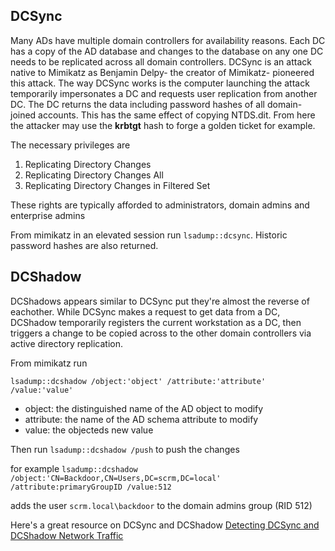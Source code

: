 DCSync
------

Many ADs have multiple domain controllers for availability reasons. Each DC has a copy of the AD database and changes to the database on any one DC needs to be replicated across all domain controllers. DCSync is an attack native to Mimikatz as Benjamin Delpy- the creator of Mimikatz- pioneered this attack. The way DCSync works is the computer launching the attack temporarily impersonates a DC and requests user replication from another DC. The DC returns the data including password hashes of all domain-joined accounts. This has the same effect of copying NTDS.dit. From here the attacker may use the __krbtgt__ hash to forge a golden ticket for example.

The necessary privileges are
1. Replicating Directory Changes
2. Replicating Directory Changes All
3. Replicating Directory Changes in Filtered Set

These rights are typically afforded to administrators, domain admins and enterprise admins

From mimikatz in an elevated session run `lsadump::dcsync`. Historic password hashes are also returned.

DCShadow
--------
DCShadows appears similar to DCSync put they're almost the reverse of eachother. While DCSync makes a request to get data from a DC, DCShadow temporarily registers the current workstation as a DC, then triggers a change to be copied across to the other domain controllers via active directory replication.

From mimikatz run

`lsadump::dcshadow /object:'object' /attribute:'attribute' /value:'value'`
- object: the distinguished name of the AD object to modify
- attribute: the name of the AD schema attribute to modify
- value: the objecteds new value

Then run
`lsadump::dcshadow /push` 
to push the changes

for example
`lsadump::dcshadow /object:'CN=Backdoor,CN=Users,DC=scrm,DC=local' /attribute:primaryGroupID /value:512`

adds the user `scrm.local\backdoor` to the domain admins group (RID 512)

Here's a great resource on DCSync and DCShadow
<a href="https://www.youtube.com/watch?v=SOr_G8oOstc&t=3037s">Detecting DCSync and DCShadow Network Traffic
</a>
